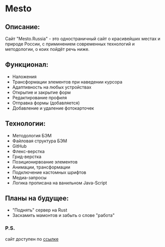 # Mesto

## Описание:
Сайт "Mesto.Russia" - это одностраничный сайт о красивейших местах и природе России, с приминением современных технологий и методологии, о коих пойдёт речь ниже.

## Функционал:

* Наложения
* Трансформации элементов при наведении курсора
* Адаптивность на любых устройствах
* Открытие и закрытие форм
* Редактирование профиля
* Отправка формы (добавляется)
* Добавление и удаление фотокарточек

## Технологии:

* Методология БЭМ
* Файловая структура БЭМ
* GitHub
* Флекс-верстка
* Грид-верстка
* Позиционирвоание элементов
* Анимации, трансформации  
* Подключение кастомных шрифтов
* Медиа-запросы
* Логика прописана на ванильном Java-Script

## Планы на будущее:
* "Поднять" сервер на Rust
* Заскамить мамонтов и забыть о слове "работа"

### P.S.
сайт доступен по [ссылке](https://c0deb0iii.github.io/mesto/)
